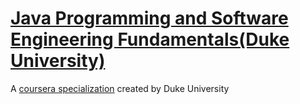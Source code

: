 <h1><a href="https://www.coursera.org/specializations/java-programming">Java Programming and Software Engineering Fundamentals(Duke University)</a></h1>
<p>A <a href="https://www.coursera.org/specializations/java-programming">coursera specialization</a> created by Duke University</p>
